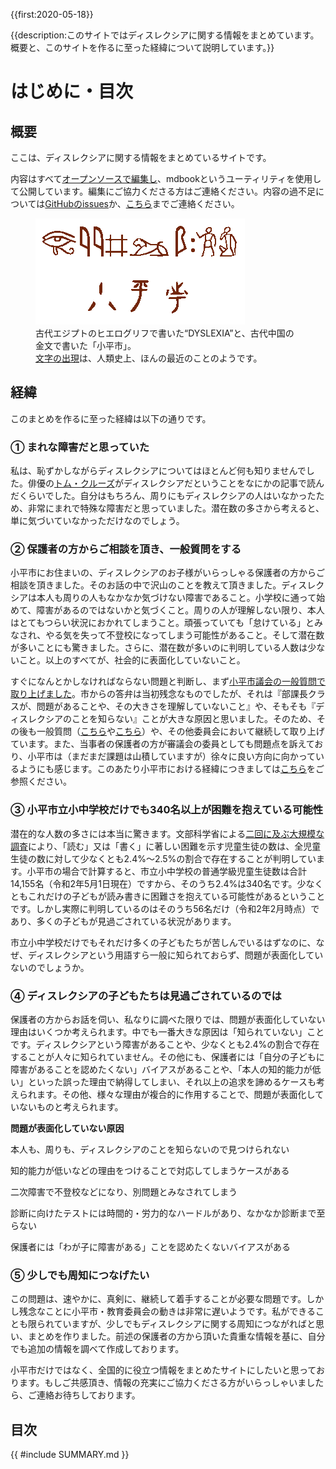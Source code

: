 {{first:2020-05-18}}

{{description:このサイトではディスレクシアに関する情報をまとめています。概要と、このサイトを作るに至った経緯について説明しています。}}

# はじめに・目次

## 概要
ここは、ディスレクシアに関する情報をまとめているサイトです。

内容はすべて[オープンソースで編集し](https://github.com/yasutakeyohei/dyslexia)、mdbookというユーティリティを使用して公開しています。編集にご協力くださる方はご連絡ください。内容の過不足については[GitHubのissues](https://github.com/yasutakeyohei/dyslexia/issues)か、[こちら](https://yasutakeyohei.com/#contact)までご連絡ください。

<figure>
<img src="./images/hieroglyph-dyslexia.png" alt="ヒエログリフ" data-zoomable="" style="z-index:999">
<figcaption>古代エジプトのヒエログリフで書いた“DYSLEXIA”と、古代中国の金文で書いた「小平市」。<br><a href="https://ja.wikipedia.org/wiki/%E6%96%87%E5%AD%97%E3%81%AE%E6%AD%B4%E5%8F%B2">文字の出現</a>は、人類史上、ほんの最近のことのようです。
</figcaption>
</figure>

## 経緯
このまとめを作るに至った経緯は以下の通りです。

### ① まれな障害だと思っていた

私は、恥ずかしながらディスレクシアについてはほとんど何も知りませんでした。俳優の[トム・クルーズ](https://ja.wikipedia.org/wiki/%E3%83%88%E3%83%A0%E3%83%BB%E3%82%AF%E3%83%AB%E3%83%BC%E3%82%BA#%E4%BA%BA%E7%89%A9)がディスレクシアだということをなにかの記事で読んだくらいでした。自分はもちろん、周りにもディスレクシアの人はいなかったため、非常にまれで特殊な障害だと思っていました。潜在数の多さから考えると、単に気づいていなかっただけなのでしょう。

### ② 保護者の方からご相談を頂き、一般質問をする
小平市にお住まいの、ディスレクシアのお子様がいらっしゃる保護者の方からご相談を頂きました。そのお話の中で沢山のことを教えて頂きました。ディスレクシアは本人も周りの人もなかなか気づけない障害であること。小学校に通って始めて、障害があるのではないかと気づくこと。周りの人が理解しない限り、本人はとてもつらい状況におかれてしまうこと。頑張っていても「怠けている」とみなされ、やる気を失って不登校になってしまう可能性があること。そして潜在数が多いことにも驚きました。さらに、潜在数が多いのに判明している人数は少ないこと。以上のすべてが、社会的に表面化していないこと。

すぐになんとかしなければならない問題と判断し、まず[小平市議会の一般質問で取り上げました](https://yasutakeyohei.com/books/yasutake/ippan/r2/3-gatu/1-dyslexia-kankyo.html)。市からの答弁は当初残念なものでしたが、それは『部課長クラスが、問題があることや、その大きさを理解していないこと』や、そもそも『ディスレクシアのことを知らない』ことが大きな原因と思いました。そのため、その後も一般質問（[こちら](https://yasutakeyohei.com/books/yasutake/ippan/r2/6-gatu/1-giga-school-dyslexia.html)や[こちら](https://yasutakeyohei.com/books/yasutake/ippan/r2/9-gatu/2-digital-kyoukasyo-isoge.html)）や、その他委員会において継続して取り上げています。また、当事者の保護者の方が審議会の委員としても問題点を訴えており、小平市は（まだまだ課題は山積していますが）徐々に良い方向に向かっているようにも感じます。このあたり小平市における経緯につきましては[こちら](./kodaira-shi.md)をご参照ください。

### ③ 小平市立小中学校だけでも340名以上が困難を抱えている可能性
潜在的な人数の多さには本当に驚きます。文部科学省による[二回に及ぶ大規模な調査](./potential-number/index.md)により、「読む」又は「書く」に著しい困難を示す児童生徒の数は、全児童生徒の数に対して少なくとも2.4%～2.5%の割合で存在することが判明しています。小平市の場合で計算すると、市立小中学校の普通学級児童生徒数は合計14,155名（令和2年5月1日現在）ですから、そのうち2.4%は340名です。少なくともこれだけの子どもが読み書きに困難さを抱えている可能性があるということです。しかし実際に判明しているのはそのうち56名だけ（令和2年2月時点）であり、多くの子どもが見過ごされている状況があります。

市立小中学校だけでもそれだけ多くの子どもたちが苦しんでいるはずなのに、なぜ、ディスレクシアという用語すら一般に知られておらず、問題が表面化していないのでしょうか。

### ④ ディスレクシアの子どもたちは見過ごされているのでは
保護者の方からお話を伺い、私なりに調べた限りでは、問題が表面化していない理由はいくつか考えられます。中でも一番大きな原因は「知られていない」ことです。ディスレクシアという障害があることや、少なくとも2.4%の割合で存在することが人々に知られていません。その他にも、保護者には「自分の子どもに障害があることを認めたくない」バイアスがあることや、「本人の知的能力が低い」といった誤った理由で納得してしまい、それ以上の追求を諦めるケースも考えられます。その他、様々な理由が複合的に作用することで、問題が表面化していないものと考えられます。

**問題が表面化していない原因**

<i class="fa fa-check" aria-hidden="true" style="color:#ff6347"></i> 本人も、周りも、ディスレクシアのことを知らないので見つけられない

<i class="fa fa-check" aria-hidden="true" style="color:#ff6347"></i> 知的能力が低いなどの理由をつけることで対応してしまうケースがある

<i class="fa fa-check" aria-hidden="true" style="color:#ff6347"></i> 二次障害で不登校などになり、別問題とみなされてしまう

<i class="fa fa-check" aria-hidden="true" style="color:#ff6347"></i> 診断に向けたテストには時間的・労力的なハードルがあり、なかなか診断まで至らない

<i class="fa fa-check" aria-hidden="true" style="color:#ff6347"></i> 保護者には「わが子に障害がある」ことを認めたくないバイアスがある

### ⑤ 少しでも周知につなげたい
この問題は、速やかに、真剣に、継続して着手することが必要な問題です。しかし残念なことに小平市・教育委員会の動きは非常に遅いようです。私ができることも限られていますが、少しでもディスレクシアに関する周知につながればと思い、まとめを作りました。前述の保護者の方から頂いた貴重な情報を基に、自分でも追加の情報を調べて作成しております。

小平市だけではなく、全国的に役立つ情報をまとめたサイトにしたいと思っております。もしご共感頂き、情報の充実にご協力くださる方がいらっしゃいましたら、ご連絡お待ちしております。

## 目次

<style type="text/css">
div.summary ul {
  line-height: 1.2em;
  list-style-type:none;
}
div.summary li {
  margin-bottom: 0.5em;
}
</style>

<div class="summary">

{{ #include SUMMARY.md }}

</div>